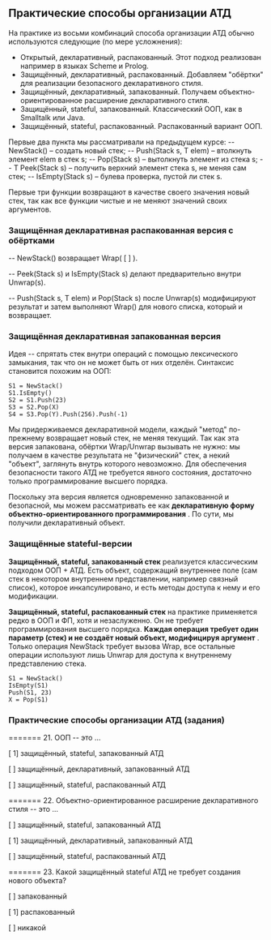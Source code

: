 ## Практические способы организации АТД

На практике из восьми комбинаций способа организации АТД обычно используются следующие (по мере усложнения):

- Открытый, декларативный, распакованный. Этот подход реализован например в языках Scheme и Prolog.
- Защищённый, декларативный, распакованный. Добавляем "обёртки" для реализации безопасного декларативного стиля.
- Защищённый, декларативный, запакованный. Получаем объектно-ориентированное расширение декларативного стиля.
- Защищённый, stateful, запакованный. Классический ООП, как в Smalltalk или Java.
- Защищённый, stateful, распакованный. Распакованный вариант ООП.

Первые два пункта мы рассматривали на предыдущем курсе:
-- NewStack() – создать новый стек;
-- Push(Stack s, T elem) – втолкнуть элемент elem в стек s;
-- Pop(Stack s) – вытолкнуть элемент из стека s;
-- T Peek(Stack s) – получить верхний элемент стека s, не меняя сам стек;
-- IsEmpty(Stack s) – булева проверка, пустой ли стек s.

Первые три функции возвращают в качестве своего значения новый стек, так как все функции чистые и не меняют значений своих аргументов.

### Защищённая декларативная распакованная версия с обёртками

-- NewStack() возвращает Wrap( [ ] ).

-- Peek(Stack s) и IsEmpty(Stack s) делают предварительно внутри Unwrap(s).

-- Push(Stack s, T elem) и Pop(Stack s) после Unwrap(s) модифицируют результат и затем выполняют Wrap() для нового списка, который и возвращает.

### Защищённая декларативная запакованная версия

Идея -- спрятать стек внутри операций с помощью лексического замыкания, так что он не может быть от них отделён. Синтаксис становится похожим на ООП:

```
S1 = NewStack()
S1.IsEmpty()
S2 = S1.Push(23)
S3 = S2.Pop(X)
S4 = S3.Pop(Y).Push(256).Push(-1)
```

Мы придерживаемся декларативной модели, каждый "метод" по-прежнему возвращает новый стек, не меняя текущий. Так как эта версия запакована, обёртки Wrap/Unwrap вызывать не нужно: мы получаем в качестве результата не "физический" стек, а некий "объект", заглянуть внутрь которого невозможно. Для обеспечения безопасности такого АТД не требуется явного состояния, достаточно только программирование высшего порядка.

Поскольку эта версия является одновременно запакованной и безопасной, мы можем рассматривать ее как  **декларативную форму объектно-ориентированного программирования** . По сути, мы получили декларативный объект.

### Защищённые stateful-версии

**Защищённый, stateful, запакованный стек** реализуется классическим подходом ООП + АТД. Есть объект, содержащий внутреннее поле (сам стек в некотором внутреннем представлении, например связный список), которое инкапсулировано, и есть методы доступа к нему и его модификации.

**Защищённый, stateful, распакованный стек** на практике применяется редко в ООП и ФП, хотя и незаслуженно. Он не требует программирования высшего порядка.  **Каждая операция требует один параметр (стек) и не создаёт новый объект, модифицируя аргумент** . Только операция NewStack требует вызова Wrap, все остальные операции используют лишь Unwrap для доступа к внутреннему представлению стека.

```
S1 = NewStack()
IsEmpty(S1)
Push(S1, 23)
X = Pop(S1)
```

### Практические способы организации АТД (задания)

======= 21. ООП -- это ...

[ 1] защищённый, stateful, запакованный АТД

[ ] защищённый, декларативный, запакованный АТД

[ ] защищённый, stateful, распакованный АТД

======= 22. Объектно-ориентированное расширение декларативного стиля -- это ...

[ ] защищённый, stateful, запакованный АТД

[ 1] защищённый, декларативный, запакованный АТД

[ ] защищённый, stateful, распакованный АТД

======= 23. Какой защищённый stateful АТД не требует создания нового объекта?

[ ] запакованный

[ 1] распакованный

[ ] никакой

